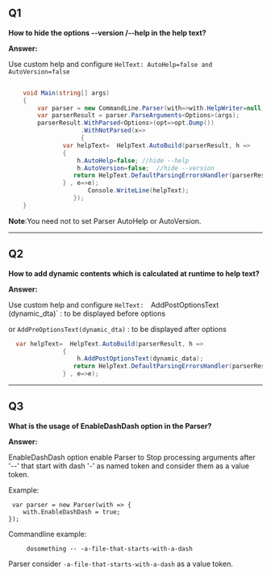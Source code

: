 ## Q1 ##
**How to hide the options  --version /--help in the help text?**

**Answer:**
 
Use custom help and configure `HelText: AutoHelp=false and AutoVersion=false`

```csharp

	void Main(string[] args)
	{
		var parser = new CommandLine.Parser(with=>with.HelpWriter=null); 
		var parserResult = parser.ParseArguments<Options>(args);	
		parserResult.WithParsed<Options>(opt=>opt.Dump())
					.WithNotParsed(x=> 
					{		
	           var helpText=  HelpText.AutoBuild(parserResult, h =>
	           {
	               h.AutoHelp=false; //hide --help
	               h.AutoVersion=false;	 //hide --version	
	              return HelpText.DefaultParsingErrorsHandler(parserResult, h);
	           } , e=>e);	
					  Console.WriteLine(helpText);			  
				  });
	}

```

**Note**:You need not to set Parser AutoHelp or AutoVersion.

----------

## Q2 ##
**How to add dynamic contents which is calculated at runtime to help text?**

**Answer:**

Use custom help and configure `HelText: 
`AddPostOptionsText (dynamic_dta)` : to be displayed before options 

or 
`AddPreOptionsText(dynamic_dta)` : to be displayed after options 


```csharp
  var helpText=  HelpText.AutoBuild(parserResult, h =>
	           {
	               h.AddPostOptionsText(dynamic_data);	              	
	              return HelpText.DefaultParsingErrorsHandler(parserResult, h);
	           } , e=>e);
```

----------

## Q3 ##
**What is the usage of EnableDashDash option in the Parser?**

**Answer:**

EnableDashDash option enable Parser to Stop processing arguments after '--' that start with dash '-' as named token and consider them  as a value token.

Example:

     var parser = new Parser(with => {
		with.EnableDashDash = true;
	});

Commandline example:

         dosomething -- -a-file-that-starts-with-a-dash
         
Parser consider   `-a-file-that-starts-with-a-dash`  as a value token.
       	